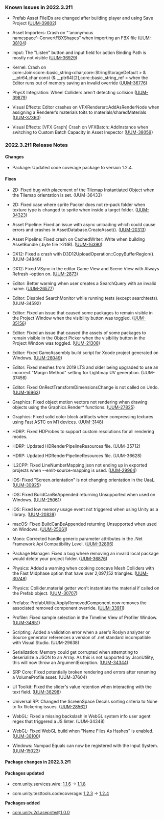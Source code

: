 ### Known Issues in 2022.3.2f1

- Prefab Asset FileIDs are changed after building player and using Save Project
     ([UUM-39802](https://issuetracker.unity3d.com/issues/prefab-asset-fileids-are-changed-after-building-player-and-using-save-project))

- Asset Importers: Crash on "'anonymous namespace'::ConvertFBXShapes" when importing an FBX file
    ([UUM-38104](https://issuetracker.unity3d.com/issues/crash-on-anonymous-namespace-convertfbxshapes-when-importing-an-fbx-file))

- Input: The "Listen" button and input field for action Binding Path is mostly not visible
    ([UUM-36929](https://issuetracker.unity3d.com/issues/the-listen-button-and-input-field-for-action-binding-path-is-mostly-not-visible))

- Kernel: Crash on core::Join<core::basic_string<char,core::StringStorageDefault<char> > & __ptr64,char const (& __ptr64)[2],core::basic_string_ref<char> > when the Editor runs out of memory saving an invalid override
    ([UUM-36776](https://issuetracker.unity3d.com/issues/crash-on-core-join-core-basic-string-char-core-stringstoragedefault-and-ptr64-char-const-and-ptr64-2-core-basic-string-ref-when-the-editor-runs-out-of-memory-saving-an-invalid-override))

- PhysX Integration: Wheel Colliders aren't detecting collision
    ([UUM-39879](https://issuetracker.unity3d.com/issues/wheel-colliders-arent-detecting-collision))

- Visual Effects: Editor crashes on VFXRenderer::AddAsRenderNode when assigning a Renderer’s materials toits to materials/sharedMaterials
    ([UUM-37360](https://issuetracker.unity3d.com/issues/editor-crashes-on-vfxrenderer-addasrendernode-when-assigning-a-renderers-materials-toits-to-materials-slash-sharedmaterials))

- Visual Effects: [VFX Graph] Crash on VFXBatch::AddInstance when switching to Custom Batch Capacity in Asset Inspector
    ([UUM-38059](https://issuetracker.unity3d.com/issues/vfx-graph-crash-on-vfxbatch-addinstance-when-switching-to-custom-batch-capacity-in-asset-inspector))



### 2022.3.2f1 Release Notes

#### Changes

- Package: Updated code coverage package to version 1.2.4.



#### Fixes

- 2D: Fixed bug with placement of the Tilemap Instantiated Object when the Tilemap orientation is set.
    (UUM-36433)

- 2D: Fixed case where sprite Packer does not re-pack folder when texture type is changed to sprite when inside a target folder.
    ([UUM-34323](https://issuetracker.unity3d.com/issues/sprite-atlas-v2-sprite-packer-does-not-re-pack-folder-when-texture-type-is-changed-to-sprite-when-inside-a-target-folder))

- Asset Pipeline: Fixed an issue with async unloading which could cause errors and crashes in AssetDatabase.CreateAsset\(\).
    ([UUM-20313](https://issuetracker.unity3d.com/issues/crash-on-typetreequeries-hashtypetree-when-generating-terrain-with-gaia-pro))

- Asset Pipeline: Fixed crash on CachedWriter::Write when building AssetBundle \(.byte file &gt;2GB\).
    ([UUM-16390](https://issuetracker.unity3d.com/issues/crash-on-cachedwriter-write-when-building-assetbundle))

- DX12: Fixed a crash with D3D12UploadOperation::CopyBufferRegion\(\).
    (UUM-34846)

- DX12: Fixed VSync in the editor Game View and Scene View with Always Refresh -option on.
    ([UUM-2873](https://issuetracker.unity3d.com/issues/editor-vsync-game-view-only-doesnt-work-on-dx12-and-vulkan))

- Editor: Better warning when user creates a SearchQuery with an invalid name.
    ([UUM-26577](https://issuetracker.unity3d.com/issues/search-console-displays-failed-to-save-search-query-at-assets-slash-asset-error-during-search-query-saving))

- Editor: Disabled SearchMonitor while running tests \(except searchtests\).
    (UUM-34592)

- Editor: Fixed an issue that caused some packages to remain visible in the Project Window when the visibility button was toggled.
    ([UUM-35156](https://issuetracker.unity3d.com/issues/pre-installed-2d-packages-are-not-hidden-when-the-visibility-toggle-is-clicked-in-the-project-window))

- Editor: Fixed an issue that caused the assets of some packages to remain visible in the Object Picker when the visibility button in the Project Window was toggled.
    ([UUM-21308](https://issuetracker.unity3d.com/issues/object-picker-lists-assets-from-packages-when-packages-assets-visibility-is-set-to-hidden))

- Editor: Fixed GameAssembly build script for Xcode project generated on Windows.
    ([UUM-26049](https://issuetracker.unity3d.com/issues/cannot-archive-build-for-ios-using-xcode-13-dot-3-when-the-project-is-built-on-a-windows-machine))

- Editor: Fixed meshes from 2019 LTS and older being upgraded to use an incorrect "Margin Method" setting for Lightmap UV generation.
    (UUM-37456)

- Editor: Fixed OnRectTransformDimensionsChange is not called on Undo.
    ([UUM-16963](https://issuetracker.unity3d.com/issues/onrecttransformdimensionschange-is-not-called-on-undo-in-prefab-variant))

- Graphics: Fixed object motion vectors not rendering when drawing objects using the Graphics.Render* functions.
    ([UUM-27825](https://issuetracker.unity3d.com/issues/motion-blur-doesnt-work-when-rendering-a-custom-shader-procedurally))

- Graphics: Fixed solid color block artifacts when compressing textures using Fast ASTC on M1 devices.
    ([UUM-3148](https://issuetracker.unity3d.com/issues/m1-texture-with-compressed-astc-format-using-fast-compressor-quality-causes-black-artifacts-on-texture))

- HDRP: Fixed HDProbes to support custom resolutions for all rendering modes.

- HDRP: Updated HDRenderPipelineResources file.
    (UUM-35712)

- HDRP: Updated HDRenderPipelineResources file.
    (UUM-36628)

- IL2CPP: Fixed LineNumberMapping.json not ending up in exported projects when --emit-source-mapping is used.
    ([UUM-29964](https://issuetracker.unity3d.com/issues/il2cpp-no-c-number-to-c-plus-plus-line-mapping-json-file-present-when-exporting-android-project))

- iOS: Fixed "Screen.orientation" is not changing orientation in the UaaL.
    ([UUM-30925](https://issuetracker.unity3d.com/issues/uaal-screen-dot-orientation-is-not-changing-orientation-in-the-uaal-example-on-an-ios-device))

- iOS: Fixed BuildCanBeAppended returning Unsupported when used on Windows.
    ([UUM-25061](https://issuetracker.unity3d.com/issues/buildcanbeappended-for-ios-returns-unsupported-when-used-on-windows))

- iOS: Fixed low memory usage event not triggered when using Unity as a library.
    ([UUM-20838](https://issuetracker.unity3d.com/issues/ios-application-dot-lowmemory-callback-is-not-invoked-on-ios-devices-when-a-memory-overflow-occurs-if-using-unity-as-a-library-embedded-into-a-native-swift-ios-application))

- macOS: Fixed BuildCanBeAppended returning Unsupported when used on Windows.
    ([UUM-25061](https://issuetracker.unity3d.com/issues/buildcanbeappended-for-ios-returns-unsupported-when-used-on-windows))

- Mono: Corrected handle generic parameter attributes in the .Net Framework Api Compatibility Level.
    ([UUM-32896](https://issuetracker.unity3d.com/issues/error-in-the-console-when-switching-the-api-compatibility-level-and-using-iasyncenumerable))

- Package Manager: Fixed a bug where removing an invalid local package would delete your project folder.
    ([UUM-36876](https://issuetracker.unity3d.com/issues/whole-project-directory-deleted-when-removing-a-package-with-a-non-existent-file-path))

- Physics: Added a warning when cooking concave Mesh Colliders with the Fast Midphase option that have over 2,097,152 triangles.
    ([UUM-30748](https://issuetracker.unity3d.com/issues/raycast-hits-are-registered-inconsistently-when-raycasting-on-a-gameobject-that-has-a-mesh-collider-with-a-high-polygon-amount))

- Physics: Collider.material getter won't instantiate the material if called on the Prefab object.
    ([UUM-30707](https://issuetracker.unity3d.com/issues/collider-dot-material-sets-material-to-none-when-referencing-prefab))

- Prefabs: PrefabUtility.ApplyRemovedComponent now removes the associated removed component override.
    ([UUM-33911](https://issuetracker.unity3d.com/issues/unused-override-is-created-when-removed-component-is-applied-via-context-menu))

- Profiler: Fixed sample selection in the Timeline View of Profiler Window.
    ([UUM-34851](https://issuetracker.unity3d.com/issues/profiler-timeline-highlights-the-next-sample-when-making-a-selection))

- Scripting: Added a validation error when a user's Roslyn analyzer or Source generator references a version of .net standard incompatible with Visual Studio.
    (UUM-29638)

- Serialization: Memory could get corrupted when attempting to deserialize a JSON to an Array. As this is not supported by JsonUtility, this will now throw an ArgumentException.
    ([UUM-34344](https://issuetracker.unity3d.com/issues/crash-on-mono-traverse-objects-when-entering-and-exiting-play-mode))

- SRP Core: Fixed potentially broken rendering and errors after renaming a VolumeProfile asset.
    (UUM-37604)

- UI Toolkit: Fixed the slider's value retention when interacting with the text field.
    ([UUM-36298](https://issuetracker.unity3d.com/issues/inputfield-of-uitoolkit-slider-does-not-update-bound-property))

- Universal RP: Changed the ScreenSpace Decals sorting criteria to None to fix flickering issues.
    ([UUM-28562](https://issuetracker.unity3d.com/issues/sorting-of-screen-space-decals-is-camera-position-dependent))

- WebGL: Fixed a missing backslash in WebGL system info user agent regex that triggered a JS linter.
    (UUM-34348)

- WebGL: Fixed WebGL build when "Name Files As Hashes" is enabled.
    ([UUM-36100](https://issuetracker.unity3d.com/issues/webgl-build-fails-when-name-files-as-hashes-is-enabled))

- Windows: Numpad Equals can now be registered with the Input System.
    ([UUM-15023](https://issuetracker.unity3d.com/issues/numpad-equals-key-is-not-recognised-correctly-or-not-recognised-at-all))




#### Package changes in 2022.3.2f1

#### Packages updated

- com.unity.services.wire: [1.1.6](https://docs.unity3d.com/Packages/com.unity.services.wire@1.1//changelog/CHANGELOG.html) &#x2192; [1.1.8](https://docs.unity3d.com/Packages/com.unity.services.wire@1.1//changelog/CHANGELOG.html)

- com.unity.testtools.codecoverage: [1.2.3](https://docs.unity3d.com/Packages/com.unity.testtools.codecoverage@1.2//changelog/CHANGELOG.html) &#x2192; [1.2.4](https://docs.unity3d.com/Packages/com.unity.testtools.codecoverage@1.2//changelog/CHANGELOG.html)

**Packages added**

- [com.unity.2d.aseprite@1.0.0](https://docs.unity3d.com/Packages/com.unity.2d.aseprite@1.0//changelog/CHANGELOG.html)
